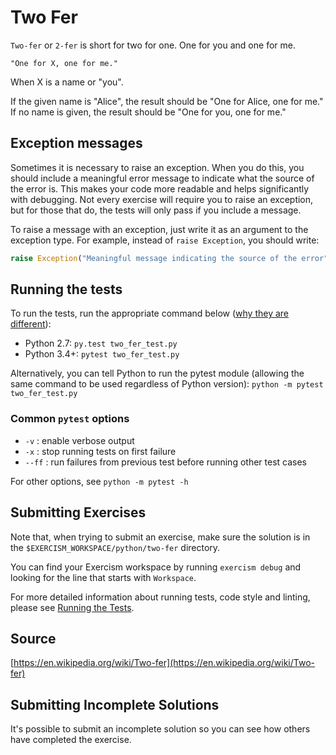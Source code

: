 # Two Fer

`Two-fer` or `2-fer` is short for two for one. One for you and one for me.

```text
"One for X, one for me."
```

When X is a name or "you".

If the given name is "Alice", the result should be "One for Alice, one for me."
If no name is given, the result should be "One for you, one for me."


## Exception messages

Sometimes it is necessary to raise an exception. When you do this, you should include a meaningful error message to
indicate what the source of the error is. This makes your code more readable and helps significantly with debugging. Not
every exercise will require you to raise an exception, but for those that do, the tests will only pass if you include
a message.

To raise a message with an exception, just write it as an argument to the exception type. For example, instead of
`raise Exception`, you should write:

```python
raise Exception("Meaningful message indicating the source of the error")
```

## Running the tests

To run the tests, run the appropriate command below ([why they are different](https://github.com/pytest-dev/pytest/issues/1629#issue-161422224)):

- Python 2.7: `py.test two_fer_test.py`
- Python 3.4+: `pytest two_fer_test.py`

Alternatively, you can tell Python to run the pytest module (allowing the same command to be used regardless of Python version):
`python -m pytest two_fer_test.py`

### Common `pytest` options

- `-v` : enable verbose output
- `-x` : stop running tests on first failure
- `--ff` : run failures from previous test before running other test cases

For other options, see `python -m pytest -h`

## Submitting Exercises

Note that, when trying to submit an exercise, make sure the solution is in the `$EXERCISM_WORKSPACE/python/two-fer` directory.

You can find your Exercism workspace by running `exercism debug` and looking for the line that starts with `Workspace`.

For more detailed information about running tests, code style and linting,
please see [Running the Tests](http://exercism.io/tracks/python/tests).

## Source

[https://en.wikipedia.org/wiki/Two-fer](https://en.wikipedia.org/wiki/Two-fer)

## Submitting Incomplete Solutions

It's possible to submit an incomplete solution so you can see how others have completed the exercise.
